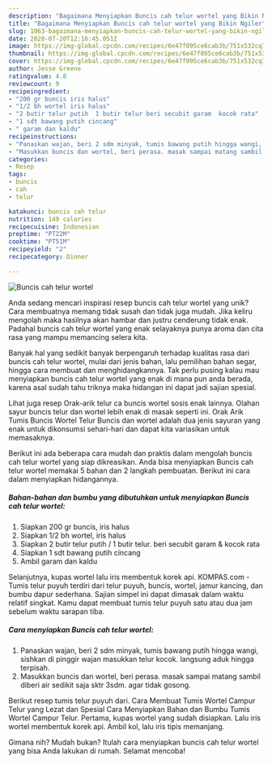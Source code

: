 ```yaml
---
description: "Bagaimana Menyiapkan Buncis cah telur wortel yang Bikin Ngiler"
title: "Bagaimana Menyiapkan Buncis cah telur wortel yang Bikin Ngiler"
slug: 1063-bagaimana-menyiapkan-buncis-cah-telur-wortel-yang-bikin-ngiler
date: 2020-07-20T12:16:45.051Z
image: https://img-global.cpcdn.com/recipes/6e47f095ce6cab3b/751x532cq70/buncis-cah-telur-wortel-foto-resep-utama.jpg
thumbnail: https://img-global.cpcdn.com/recipes/6e47f095ce6cab3b/751x532cq70/buncis-cah-telur-wortel-foto-resep-utama.jpg
cover: https://img-global.cpcdn.com/recipes/6e47f095ce6cab3b/751x532cq70/buncis-cah-telur-wortel-foto-resep-utama.jpg
author: Jesse Greene
ratingvalue: 4.8
reviewcount: 9
recipeingredient:
- "200 gr buncis iris halus"
- "1/2 bh wortel iris halus"
- "2 butir telur putih  1 butir telur beri secubit garam  kocok rata"
- "1 sdt bawang putih cincang"
- " garam dan kaldu"
recipeinstructions:
- "Panaskan wajan, beri 2 sdm minyak, tumis bawang putih hingga wangi, sishkan di pinggir wajan masukkan telur kocok. langsung aduk hingga terpisah."
- "Masukkan buncis dan wortel, beri perasa. masak sampai matang sambil diberi air sedikit saja sktr 3sdm. agar tidak gosong."
categories:
- Resep
tags:
- buncis
- cah
- telur

katakunci: buncis cah telur 
nutrition: 149 calories
recipecuisine: Indonesian
preptime: "PT22M"
cooktime: "PT51M"
recipeyield: "2"
recipecategory: Dinner

---
```



![Buncis cah telur wortel](https://img-global.cpcdn.com/recipes/6e47f095ce6cab3b/751x532cq70/buncis-cah-telur-wortel-foto-resep-utama.jpg)

Anda sedang mencari inspirasi resep buncis cah telur wortel yang unik? Cara membuatnya memang tidak susah dan tidak juga mudah. Jika keliru mengolah maka hasilnya akan hambar dan justru cenderung tidak enak. Padahal buncis cah telur wortel yang enak selayaknya punya aroma dan cita rasa yang mampu memancing selera kita.

Banyak hal yang sedikit banyak berpengaruh terhadap kualitas rasa dari buncis cah telur wortel, mulai dari jenis bahan, lalu pemilihan bahan segar, hingga cara membuat dan menghidangkannya. Tak perlu pusing kalau mau menyiapkan buncis cah telur wortel yang enak di mana pun anda berada, karena asal sudah tahu triknya maka hidangan ini dapat jadi sajian spesial.

Lihat juga resep Orak-arik telur ca buncis wortel sosis enak lainnya. Olahan sayur buncis telur dan wortel lebih enak di masak seperti ini. Orak Arik Tumis Buncis Wortel Telur Buncis dan wortel adalah dua jenis sayuran yang enak untuk dikonsumsi sehari-hari dan dapat kita variasikan untuk memasaknya.


Berikut ini ada beberapa cara mudah dan praktis dalam mengolah buncis cah telur wortel yang siap dikreasikan. Anda bisa menyiapkan Buncis cah telur wortel memakai 5 bahan dan 2 langkah pembuatan. Berikut ini cara dalam menyiapkan hidangannya.

<!--inarticleads1-->

##### Bahan-bahan dan bumbu yang dibutuhkan untuk menyiapkan Buncis cah telur wortel:

1. Siapkan 200 gr buncis, iris halus
1. Siapkan 1/2 bh wortel, iris halus
1. Siapkan 2 butir telur putih / 1 butir telur. beri secubit garam &amp; kocok rata
1. Siapkan 1 sdt bawang putih cincang
1. Ambil  garam dan kaldu


Selanjutnya, kupas wortel lalu iris membentuk korek api. KOMPAS.com - Tumis telur puyuh terdiri dari telur puyuh, buncis, wortel, jamur kancing, dan bumbu dapur sederhana. Sajian simpel ini dapat dimasak dalam waktu relatif singkat. Kamu dapat membuat tumis telur puyuh satu atau dua jam sebelum waktu sarapan tiba. 

<!--inarticleads2-->

##### Cara menyiapkan Buncis cah telur wortel:

1. Panaskan wajan, beri 2 sdm minyak, tumis bawang putih hingga wangi, sishkan di pinggir wajan masukkan telur kocok. langsung aduk hingga terpisah.
1. Masukkan buncis dan wortel, beri perasa. masak sampai matang sambil diberi air sedikit saja sktr 3sdm. agar tidak gosong.


Berikut resep tumis telur puyuh dari. Cara Membuat Tumis Wortel Campur Telur yang Lezat dan Spesial Cara Menyiapkan Bahan dan Bumbu Tumis Wortel Campur Telur. Pertama, kupas wortel yang sudah disiapkan. Lalu iris wortel membentuk korek api. Ambil kol, lalu iris tipis memanjang. 

Gimana nih? Mudah bukan? Itulah cara menyiapkan buncis cah telur wortel yang bisa Anda lakukan di rumah. Selamat mencoba!
